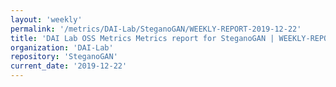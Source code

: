 ```yaml
---
layout: 'weekly'
permalink: '/metrics/DAI-Lab/SteganoGAN/WEEKLY-REPORT-2019-12-22'
title: 'DAI Lab OSS Metrics Metrics report for SteganoGAN | WEEKLY-REPORT-2019-12-22'
organization: 'DAI-Lab'
repository: 'SteganoGAN'
current_date: '2019-12-22'
---
```

